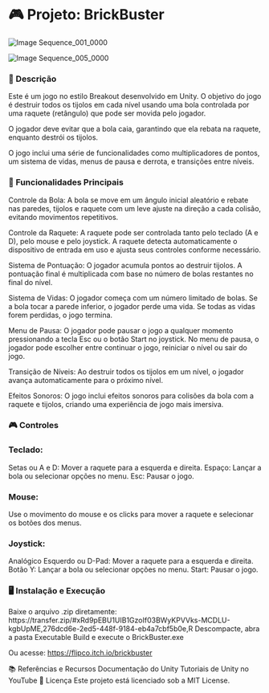 <h1>🎮 Projeto: BrickBuster</h1>

![Image Sequence_001_0000](https://github.com/user-attachments/assets/3444e63c-02da-4fd6-97d4-ef6017a4d478)

![Image Sequence_005_0000](https://github.com/user-attachments/assets/f4bab7e5-c9ef-4222-b832-1bcd73160f0d)


<h3>📝 Descrição</h3>
Este é um jogo no estilo Breakout desenvolvido em Unity. O objetivo do jogo é destruir todos os tijolos em cada nível usando uma bola controlada por uma raquete (retângulo) que pode ser movida pelo jogador. 

O jogador deve evitar que a bola caia, garantindo que ela rebata na raquete, enquanto destrói os tijolos. 

O jogo inclui uma série de funcionalidades como multiplicadores de pontos, um sistema de vidas, menus de pausa e derrota, e transições entre níveis.

<h3>🚀 Funcionalidades Principais</h3>
Controle da Bola: A bola se move em um ângulo inicial aleatório e rebate nas paredes, tijolos e raquete com um leve ajuste na direção a cada colisão, evitando movimentos repetitivos.

Controle da Raquete: A raquete pode ser controlada tanto pelo teclado (A e D), pelo mouse e pelo joystick. 
A raquete detecta automaticamente o dispositivo de entrada em uso e ajusta seus controles conforme necessário.

Sistema de Pontuação: O jogador acumula pontos ao destruir tijolos. A pontuação final é multiplicada com base no número de bolas restantes no final do nível.

Sistema de Vidas: O jogador começa com um número limitado de bolas. Se a bola tocar a parede inferior, o jogador perde uma vida. Se todas as vidas forem perdidas, o jogo termina.

Menu de Pausa: O jogador pode pausar o jogo a qualquer momento pressionando a tecla Esc ou o botão Start no joystick. No menu de pausa, o jogador pode escolher entre continuar o jogo, reiniciar o nível ou sair do jogo.

Transição de Níveis: Ao destruir todos os tijolos em um nível, o jogador avança automaticamente para o próximo nível.

Efeitos Sonoros: O jogo inclui efeitos sonoros para colisões da bola com a raquete e tijolos, criando uma experiência de jogo mais imersiva.

<h3>🎮 Controles</h3>
<h3>Teclado:</h3>

Setas ou A e D: Mover a raquete para a esquerda e direita.
Espaço: Lançar a bola ou selecionar opções no menu.
Esc: Pausar o jogo.

<h3>Mouse:</h3>
Use o movimento do mouse e os clicks para mover a raquete e selecionar os botões dos menus.

<h3>Joystick:</h3>
Analógico Esquerdo ou D-Pad: Mover a raquete para a esquerda e direita.
Botão Y: Lançar a bola ou selecionar opções no menu.
Start: Pausar o jogo.

<h3>🖥️ Instalação e Execução</h3>
Baixe o arquivo .zip diretamente: https://transfer.zip/#xRd9pEBU1UIB1GzoIf03BWyKPVVks-MCDLU-kgbUpME,276dcd6e-2ed5-448f-9184-eb4a7cbf5b0e,R
Descompacte, abra a pasta Executable Build e execute o BrickBuster.exe

Ou acesse: https://flipco.itch.io/brickbuster


📚 Referências e Recursos
Documentação do Unity
Tutoriais de Unity no YouTube
📄 Licença
Este projeto está licenciado sob a MIT License.
